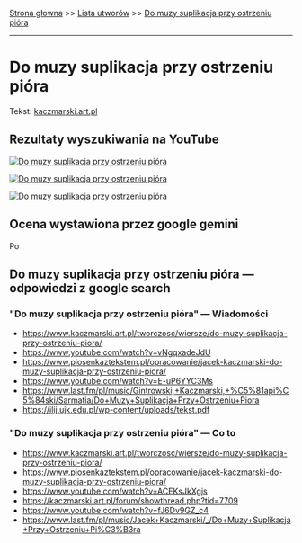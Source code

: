 [Strona głowna](../index.md) >> [Lista utworów](../list.md) >> [Do muzy suplikacja przy ostrzeniu pióra](122.md)

---

# Do muzy suplikacja przy ostrzeniu pióra

Tekst: [kaczmarski.art.pl](https://www.kaczmarski.art.pl/tworczosc/wiersze/do-muzy-suplikacja-przy-ostrzeniu-piora/)

## Rezultaty wyszukiwania na YouTube

[![Do muzy suplikacja przy ostrzeniu pióra](http://img.youtube.com/vi/ACEKsJkXgjs/0.jpg)](https://www.youtube.com/watch?v=ACEKsJkXgjs "1  Do Muzy suplikacja przy ostrzeniu pióra Jacek Kaczmarski - YouTube")

[![Do muzy suplikacja przy ostrzeniu pióra](http://img.youtube.com/vi/vNgqxadeJdU/0.jpg)](https://www.youtube.com/watch?v=vNgqxadeJdU "Jacek Kaczmarski - Do Muzy suplikacja przy ostrzeniu pióra - YouTube")

[![Do muzy suplikacja przy ostrzeniu pióra](http://img.youtube.com/vi/fJ6Dv9GZ_c4/0.jpg)](https://www.youtube.com/watch?v=fJ6Dv9GZ_c4 "01 Kaczmarski, Łapiński - Do muzy suplikacja przy ostrzeniu pióra z tekstem - YouTube")

## Ocena wystawiona przez google gemini

Po

## Do muzy suplikacja przy ostrzeniu pióra — odpowiedzi z google search

### "Do muzy suplikacja przy ostrzeniu pióra" — Wiadomości

 - <https://www.kaczmarski.art.pl/tworczosc/wiersze/do-muzy-suplikacja-przy-ostrzeniu-piora/>
 - <https://www.youtube.com/watch?v=vNgqxadeJdU>
 - <https://www.piosenkaztekstem.pl/opracowanie/jacek-kaczmarski-do-muzy-suplikacja-przy-ostrzeniu-piora/>
 - <https://www.youtube.com/watch?v=E-uP6YYC3Ms>
 - <https://www.last.fm/pl/music/Gintrowski,+Kaczmarski,+%C5%81api%C5%84ski/Sarmatia/Do+Muzy+Suplikacja+Przy+Ostrzeniu+Piora>
 - <https://ilij.ujk.edu.pl/wp-content/uploads/tekst.pdf>

### "Do muzy suplikacja przy ostrzeniu pióra" — Co to

 - <https://www.kaczmarski.art.pl/tworczosc/wiersze/do-muzy-suplikacja-przy-ostrzeniu-piora/>
 - <https://www.piosenkaztekstem.pl/opracowanie/jacek-kaczmarski-do-muzy-suplikacja-przy-ostrzeniu-piora/>
 - <https://www.youtube.com/watch?v=ACEKsJkXgjs>
 - <https://kaczmarski.art.pl/forum/showthread.php?tid=7709>
 - <https://www.youtube.com/watch?v=fJ6Dv9GZ_c4>
 - <https://www.last.fm/pl/music/Jacek+Kaczmarski/_/Do+Muzy+Suplikacja+Przy+Ostrzeniu+Pi%C3%B3ra>

